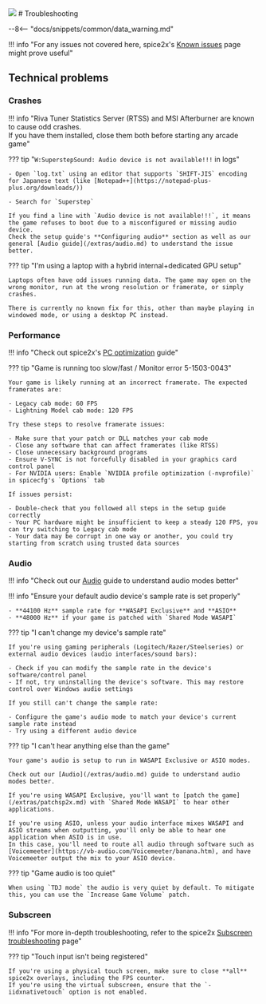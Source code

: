 <img class="header-logo" src="/img/konami/iidx/30_resident/logo.webp">
# Troubleshooting

--8<-- "docs/snippets/common/data_warning.md"

!!! info "For any issues not covered here, spice2x's [Known issues](https://github.com/spice2x/spice2x.github.io/wiki/Known-issues) page might prove useful"

## Technical problems

### Crashes

!!! info "Riva Tuner Statistics Server (RTSS) and MSI Afterburner are known to cause odd crashes.<br>If you have them installed, close them both before starting any arcade game"

??? tip "`W:SuperstepSound: Audio device is not available!!!` in logs"

    - Open `log.txt` using an editor that supports `SHIFT-JIS` encoding for Japanese text (like [Notepad++](https://notepad-plus-plus.org/downloads/))

    - Search for `Superstep`

    If you find a line with `Audio device is not available!!!`, it means the game refuses to boot due to a misconfigured or missing audio device.  
    Check the setup guide's **Configuring audio** section as well as our general [Audio guide](/extras/audio.md) to understand the issue better.

??? tip "I'm using a laptop with a hybrid internal+dedicated GPU setup"

    Laptops often have odd issues running data. The game may open on the wrong monitor, run at the wrong resolution or framerate, or simply crashes.  

    There is currently no known fix for this, other than maybe playing in windowed mode, or using a desktop PC instead. 

### Performance

!!! info "Check out spice2x's [PC optimization](https://github.com/spice2x/spice2x.github.io/wiki/PC-optimization) guide"

??? tip "Game is running too slow/fast / Monitor error 5-1503-0043"

    Your game is likely running at an incorrect framerate. The expected framerates are:

    - Legacy cab mode: 60 FPS
    - Lightning Model cab mode: 120 FPS

    Try these steps to resolve framerate issues:

    - Make sure that your patch or DLL matches your cab mode
    - Close any software that can affect framerates (like RTSS)
    - Close unnecessary background programs
    - Ensure V-SYNC is not forcefully disabled in your graphics card control panel
    - For NVIDIA users: Enable `NVIDIA profile optimization (-nvprofile)` in spicecfg's `Options` tab

    If issues persist:

    - Double-check that you followed all steps in the setup guide correctly
    - Your PC hardware might be insufficient to keep a steady 120 FPS, you can try switching to Legacy cab mode
    - Your data may be corrupt in one way or another, you could try starting from scratch using trusted data sources

### Audio

!!! info "Check out our [Audio](/extras/audio.md) guide to understand audio modes better"

!!! info "Ensure your default audio device's sample rate is set properly"

    - **44100 Hz** sample rate for **WASAPI Exclusive** and **ASIO**
    - **48000 Hz** if your game is patched with `Shared Mode WASAPI`

??? tip "I can't change my device's sample rate"

    If you're using gaming peripherals (Logitech/Razer/Steelseries) or external audio devices (audio interfaces/sound bars):

    - Check if you can modify the sample rate in the device's software/control panel
    - If not, try uninstalling the device's software. This may restore control over Windows audio settings

    If you still can't change the sample rate:

    - Configure the game's audio mode to match your device's current sample rate instead
    - Try using a different audio device

??? tip "I can't hear anything else than the game"

    Your game's audio is setup to run in WASAPI Exclusive or ASIO modes.

    Check out our [Audio](/extras/audio.md) guide to understand audio modes better.

    If you're using WASAPI Exclusive, you'll want to [patch the game](/extras/patchsp2x.md) with `Shared Mode WASAPI` to hear other applications.

    If you're using ASIO, unless your audio interface mixes WASAPI and ASIO streams when outputting, you'll only be able to hear one application when ASIO is in use.  
    In this case, you'll need to route all audio through software such as [Voicemeeter](https://vb-audio.com/Voicemeeter/banana.htm), and have Voicemeeter output the mix to your ASIO device.

??? tip "Game audio is too quiet"

    When using `TDJ mode` the audio is very quiet by default. To mitigate this, you can use the `Increase Game Volume` patch.

### Subscreen

!!! info "For more in-depth troubleshooting, refer to the spice2x [Subscreen troubleshooting](https://github.com/spice2x/spice2x.github.io/wiki/Configuring-touch-screens-as-subscreen#troubleshooting) page"

??? tip "Touch input isn't being registered"

    If you're using a physical touch screen, make sure to close **all** spice2x overlays, including the FPS counter.  
    If you're using the virtual subscreen, ensure that the `-iidxnativetouch` option is not enabled.